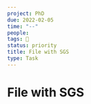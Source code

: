 ```yaml
---
project: PhD
due: 2022-02-05
time: "--"
people:
tags: 📝 
status: priority
title: File with SGS
type: Task
---
```


# File with SGS